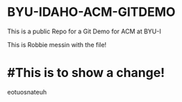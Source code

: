 BYU-IDAHO-ACM-GITDEMO
=====================

This is a public Repo for a Git Demo for ACM at BYU-I

This is Robbie messin with the file!

#This is to show a change!
=========================

eotuosnateuh